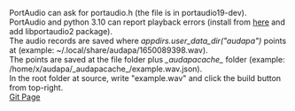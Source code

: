 PortAudio can ask for portaudio.h (the file is in portaudio19-dev).\
PortAudio and python 3.10 can report playback errors (install from [here](https://git.skeh.site/skeh/pyaudio) and add libportaudio2 package).\
The audio records are saved where *appdirs.user_data_dir("audapa")* points at (example: ~/.local/share/audapa/1650089398.wav).\
The points are saved at the file folder plus *\_audapacache\_* folder (example: /home/x/audapa/\_audapacache\_/example.wav.json).\
In the root folder at source, write "example.wav" and click the build button from top-right.\
[Git Page](https://github.com/colin-i/audapa)
